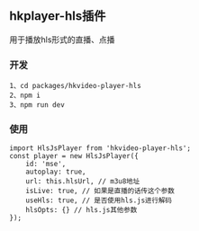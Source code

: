 ## hkplayer-hls插件
用于播放hls形式的直播、点播
### 开发
```
1、cd packages/hkvideo-player-hls
2、npm i
3、npm run dev
```
### 使用
```
import HlsJsPlayer from 'hkvideo-player-hls';
const player = new HlsJsPlayer({
    id: 'mse',
    autoplay: true,
    url: this.hlsUrl, // m3u8地址
    isLive: true, // 如果是直播的话传这个参数
    useHls: true, // 是否使用hls.js进行解码
    hlsOpts: {} // hls.js其他参数
});
```